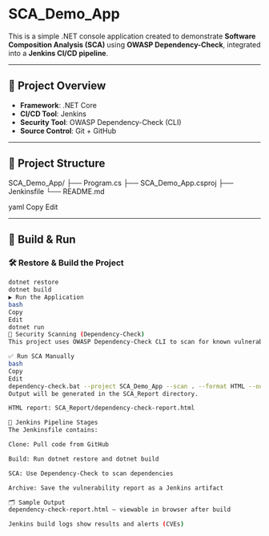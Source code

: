 # SCA_Demo_App

This is a simple .NET console application created to demonstrate **Software Composition Analysis (SCA)** using **OWASP Dependency-Check**, integrated into a **Jenkins CI/CD pipeline**.

---

## 🔧 Project Overview

- **Framework**: .NET Core
- **CI/CD Tool**: Jenkins
- **Security Tool**: OWASP Dependency-Check (CLI)
- **Source Control**: Git + GitHub

---

## 🧱 Project Structure

SCA_Demo_App/
├── Program.cs
├── SCA_Demo_App.csproj
├── Jenkinsfile
└── README.md

yaml
Copy
Edit

---

## 🚀 Build & Run

### 🛠️ Restore & Build the Project

```bash
dotnet restore
dotnet build
▶️ Run the Application
bash
Copy
Edit
dotnet run
🔐 Security Scanning (Dependency-Check)
This project uses OWASP Dependency-Check CLI to scan for known vulnerabilities in NuGet packages.

✅ Run SCA Manually
bash
Copy
Edit
dependency-check.bat --project SCA_Demo_App --scan . --format HTML --out SCA_Report
Output will be generated in the SCA_Report directory.

HTML report: SCA_Report/dependency-check-report.html

🔄 Jenkins Pipeline Stages
The Jenkinsfile contains:

Clone: Pull code from GitHub

Build: Run dotnet restore and dotnet build

SCA: Use Dependency-Check to scan dependencies

Archive: Save the vulnerability report as a Jenkins artifact

🗂 Sample Output
dependency-check-report.html — viewable in browser after build

Jenkins build logs show results and alerts (CVEs)

